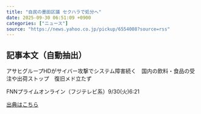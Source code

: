 ```yaml
---
title: "自民の墨田区議 セクハラで処分へ"
date: 2025-09-30 06:51:09 +0900
categories: ["ニュース"]
source: "https://news.yahoo.co.jp/pickup/6554008?source=rss"
---
```


## 記事本文（自動抽出）
<div><div class="sc-1t7ra5j-6 hhriyT"><p class="sc-1t7ra5j-7 casbUp">アサヒグループHDがサイバー攻撃でシステム障害続く　国内の飲料・食品の受注や出荷ストップ　復旧メド立たず</p><p class="sc-1t7ra5j-8 bVxZvL"><span class="sc-1t7ra5j-9 dIJJqB">FNNプライムオンライン（フジテレビ系）</span><time><span class="sc-1t7ra5j-10 cfHAOL">9/30(火)</span><span class="sc-1t7ra5j-10 cfHAOL">6:21</span></time></p></div></div>

[出典はこちら](https://news.yahoo.co.jp/pickup/6554008?source=rss)
